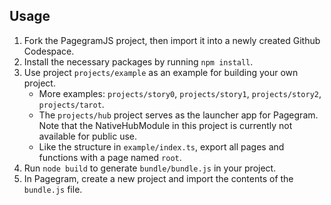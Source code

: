 ## Usage

1. Fork the PagegramJS project, then import it into a newly created Github Codespace.
2. Install the necessary packages by running `npm install`.
3. Use project `projects/example` as an example for building your own project.
   - More examples: `projects/story0`, `projects/story1`, `projects/story2`, `projects/tarot`.
   - The `projects/hub` project serves as the launcher app for Pagegram. Note that the NativeHubModule in this project is currently not available for public use.
   - Like the structure in `example/index.ts`, export all pages and functions with a page named `root`.
5. Run `node build` to generate `bundle/bundle.js` in your project.
6. In Pagegram, create a new project and import the contents of the `bundle.js` file.
